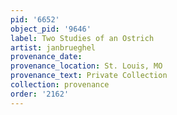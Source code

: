```yaml
---
pid: '6652'
object_pid: '9646'
label: Two Studies of an Ostrich
artist: janbrueghel
provenance_date:
provenance_location: St. Louis, MO
provenance_text: Private Collection
collection: provenance
order: '2162'
---
```


